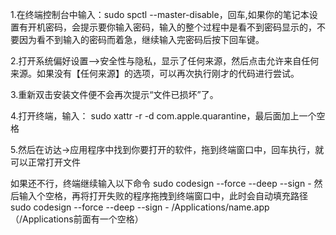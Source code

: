 1.在终端控制台中输入：sudo spctl --master-disable，回车,如果你的笔记本设置有开机密码，会提示要你输入密码，输入的整个过程中是看不到密码显示的，不要因为看不到输入的密码而着急，继续输入完密码后按下回车键。

2.打开系统偏好设置——>安全性与隐私，显示了任何来源，然后点击允许来自任何来源。如果没有【任何来源】的选项，可以再次执行刚才的代码进行尝试。

3.重新双击安装文件便不会再次提示“文件已损坏”了。

4.打开终端，输入： sudo xattr -r -d com.apple.quarantine，最后面加上一个空格

5.然后在访达->应用程序中找到你要打开的软件，拖到终端窗口中，回车执行，就可以正常打开文件

如果还不行，终端继续输入以下命令
sudo codesign --force --deep --sign -
然后输入个空格，再将打开失败的程序拖拽到终端窗口中，此时会自动填充路径 sudo codesign --force --deep --sign - /Applications/name.app （/Applications前面有一个空格）